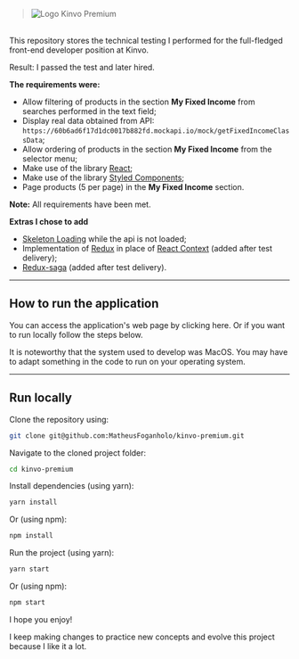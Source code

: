 > ![Logo Kinvo Premium](https://raw.githubusercontent.com/MatheusFoganholo/kinvo-premium/1fa820f889eff21dd2b813ff5a777bc3503e0aeb/src/assets/logo-xd.svg)

<br />
This repository stores the technical testing I performed for the full-fledged front-end developer position at Kinvo.

Result: I passed the test and later hired.

**The requirements were:**
<br/>

- Allow filtering of products in the section **My Fixed Income** from searches performed in the text field;
- Display real data obtained from API: `https://60b6ad6f17d1dc0017b882fd.mockapi.io/mock/getFixedIncomeClassData`;
- Allow ordering of products in the section **My Fixed Income** from the selector menu;
- Make use of the library [React](https://pt-br.reactjs.org/);
- Make use of the library [Styled Components](https://styled-components.com/);
- Page products (5 per page) in the **My Fixed Income** section.

**Note:** All requirements have been met.

**Extras I chose to add**

- [Skeleton Loading](https://www.npmjs.com/package/react-loading-skeleton) while the api is not loaded;
- Implementation of [Redux](https://redux.js.org/) in place of [React Context](https://pt-br.reactjs.org/docs/context.html) (added after test delivery);
- [Redux-saga](https://redux-saga.js.org/) (added after test delivery).

---

## How to run the application

You can access the application's web page by clicking here. Or if you want to run locally follow the steps below.

It is noteworthy that the system used to develop was MacOS. You may have to adapt something in the code to run on your operating system.

---

## Run locally

Clone the repository using:

```bash
git clone git@github.com:MatheusFoganholo/kinvo-premium.git
```

Navigate to the cloned project folder:

```bash
cd kinvo-premium
```

Install dependencies (using yarn):

```bash
yarn install
```

Or (using npm):

```bash
npm install
```

Run the project (using yarn):

```bash
yarn start
```

Or (using npm):

```bash
npm start
```

I hope you enjoy!

I keep making changes to practice new concepts and evolve this project because I like it a lot.
